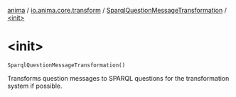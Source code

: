 [anima](../../index.md) / [io.anima.core.transform](../index.md) / [SparqlQuestionMessageTransformation](index.md) / [&lt;init&gt;](./-init-.md)

# &lt;init&gt;

`SparqlQuestionMessageTransformation()`

Transforms question messages to SPARQL questions for the transformation system if possible.

